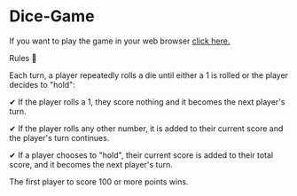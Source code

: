 # Dice-Game

If you want to play the game in your web browser [click here.](http://dicegame.lovestoblog.com/)

Rules 🧾

Each turn, a player repeatedly rolls a die until either a 1 is rolled or the player decides to "hold":

✔ If the player rolls a 1, they score nothing and it becomes the next player's turn.

✔ If the player rolls any other number, it is added to their current score and the player's turn continues.

✔ If a player chooses to "hold", their current score is added to their total score, and it becomes the next player's turn.

The first player to score 100 or more points wins.
